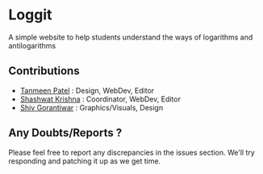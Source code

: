 # Loggit

A simple website to help students understand the ways of logarithms and antilogarithms

## Contributions

- [Tanmeen Patel](https://github.com/TanmeenPatel) : Design, WebDev, Editor
- [Shashwat Krishna](https://github.com/amazinglySK) : Coordinator, WebDev, Editor
- [Shiv Gorantiwar](https://github.com/Shiv-gorantiwar) : Graphics/Visuals, Design

## Any Doubts/Reports ?

Please feel free to report any discrepancies in the issues section. We'll try responding and patching it up as we get time.
